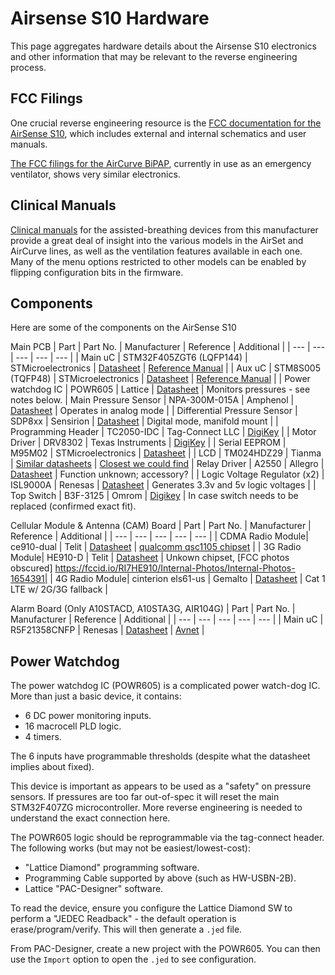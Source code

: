 # Airsense S10 Hardware

This page aggregates hardware details about the Airsense S10 electronics
and other information that may be relevant to the reverse engineering process.

## FCC Filings

One crucial reverse engineering resource is the
[FCC documentation for the AirSense S10](https://fccid.io/2ACHL-AIR104G), which
includes external and internal schematics and user manuals.

[The FCC filings for the AirCurve BiPAP](https://fccid.io/2ACHL-A10STA3G),
currently in use as an emergency ventilator, shows very similar electronics.

## Clinical Manuals

[Clinical manuals](https://www.manualslib.com/brand/resmed/medical-equipment.html)
for the assisted-breathing devices from this manufacturer provide a great deal
of insight into the various models in the AirSet and AirCurve lines, as well as
the ventilation features available in each one.
Many of the menu options restricted to other models can be enabled by flipping
configuration bits in the firmware.

## Components 

Here are some of the components on the AirSense S10 

Main PCB
| Part  		| Part No. | Manufacturer | Reference | Additional |
| ---			| --- | --- | --- | --- |
| Main uC		| STM32F405ZGT6 (LQFP144) | STMicroelectronics | [Datasheet](https://www.st.com/resource/en/datasheet/stm32f405zg.pdf) | [Reference Manual](https://www.st.com/resource/en/reference_manual/cd00190271-stm8s-series-and-stm8af-series-8bit-microcontrollers-stmicroelectronics.pdf) | 
| Aux uC		| STM8S005 (TQFP48) |  STMicroelectronics | [Datasheet](https://www.st.com/content/ccc/resource/technical/document/datasheet/21/5a/57/8b/f4/49/4a/12/DM00037613.pdf/files/DM00037613.pdf/jcr:content/translations/en.DM00037613.pdf)  | [Reference Manual](https://www.st.com/resource/en/reference_manual/cd00190271-stm8s-series-and-stm8af-series-8bit-microcontrollers-stmicroelectronics.pdf)   | 
| Power watchdog IC	| POWR605  | Lattice | [Datasheet](http://www.latticesemi.com/~/media/LatticeSemi/Documents/DataSheets/ProcessorPM-POWR605DataSheet.pdf) | Monitors pressures - see notes below.
| Main Pressure Sensor  | NPA-300M-015A | Amphenol | [Datasheet](https://amphenol-sensors.com/en/component/edocman/212-novasensor-npa-surface-mount-pressure-sensors-datasheet/download?Itemid=8429) | Operates in analog mode |
| Differential Pressure Sensor | SDP8xx | Sensirion | [Datasheet](https://www.sensirion.com/en/about-us/company/technology/cmosens-technology-for-gas-flow/) | Digital mode, manifold mount |
| Programming Header	| TC2050-IDC | Tag-Connect LLC | [DigiKey](https://www.digikey.com/product-detail/en/tag-connect-llc/TC2050-IDC/TC2050-IDC-ND/2605366) | 
| Motor Driver | DRV8302 | Texas Instruments | [DigiKey](https://www.digikey.com/product-detail/en/tag-connect-llc/TC2050-IDC/TC2050-IDC-ND/2605366) | 
| Serial EEPROM | M95M02 | STMicroelectronics | [Datasheet](https://www.st.com/resource/en/datasheet/m95m02-dr.pdf) | 
| LCD | TM024HDZ29 | Tianma | [Similar datasheets](https://www.beyondinfinite.com/product/lcd/tianma_lcd_display.html) | [Closest we could find](https://www.beyondinfinite.com/lcd/Library/Tianma/TM024HDZ73.pdf)
| Relay Driver | A2550 | Allegro | [Datasheet](https://www.allegromicro.com/~/media/Files/Datasheets/A2550-Datasheet.ashx) | Function unknown; accessory? | 
| Logic Voltage Regulator (x2) | ISL9000A | Renesas | [Datasheet](https://www.mouser.ca/datasheet/2/698/isl9000a-1529533.pdf) | Generates 3.3v and 5v logic voltages | 
| Top Switch | B3F-3125 | Omrom | [Digikey](https://www.digikey.com/product-detail/en/omron-electronics-inc-emc-div/B3F-3125/SW851-ND/368368) | In case switch needs to be replaced (confirmed exact fit).

Cellular Module & Antenna (CAM) Board
| Part  		| Part No. | Manufacturer | Reference | Additional |
| ---			| --- | --- | --- | --- |
| CDMA Radio Module| ce910-dual | Telit | [Datasheet](https://static6.arrow.com/aropdfconversion/1e95506f859937cecfcd3d7fd07cc25d6eab906d/telit_ce910-dual_datasheet.pdf) | [qualcomm qsc1105 chipset](https://fccid.io/RI7CE910-DUAL/Internal-Photos/Internal-Photos-1760716) |
| 3G Radio Module| HE910-D | Telit | [Datasheet](hhttps://www.telit.com/wp-content/uploads/2017/09/160229_DS_HE910.pdf) | Unkown chipset, [FCC photos obscured] https://fccid.io/RI7HE910/Internal-Photos/Internal-Photos-1654391|
| 4G Radio Module| cinterion els61-us | Gemalto | [Datasheet](https://www.gemalto.com/brochures-site/download-site/Documents/M2M_ELS61_datasheet.pdf) | Cat 1 LTE w/ 2G/3G fallback | 

Alarm Board (Only A10STACD, A10STA3G, AIR104G)
| Part  		| Part No. | Manufacturer | Reference | Additional |
| ---			| --- | --- | --- | --- |
| Main uC		| R5F21358CNFP | Renesas | [Datasheet](https://4donline.ihs.com/images/VipMasterIC/IC/RNCC/RNCCS11762/RNCCS11762-1.pdf) | [Avnet](https://www.avnet.com/shop/emea/products/renesas-electronics/r5f21358cnfp-30-3074457345629542777/) |

## Power Watchdog

The power watchdog IC (POWR605) is a complicated power watch-dog IC. More than just a basic device, it contains:

* 6 DC power monitoring inputs.
* 16 macrocell PLD logic.
* 4 timers.

The 6 inputs have programmable thresholds (despite what the datasheet implies about fixed).

This device is important as appears to be used as a "safety" on pressure sensors. If pressures are too far out-of-spec it will reset the main STM32F407ZG microcontroller. More reverse engineering is needed to understand the exact connection here.

The POWR605 logic should be reprogrammable via the tag-connect header. The following works (but may not be easiest/lowest-cost):

* "Lattice Diamond" programming software.
* Programming Cable supported by above (such as HW-USBN-2B).
* Lattice "PAC-Designer" software.

To read the device, ensure you configure the Lattice Diamond SW to perform a "JEDEC Readback" - the default operation is erase/program/verify. This will then generate a `.jed` file.

From PAC-Designer, create a new project with the POWR605. You can then use the `Import` option to open the `.jed` to see configuration.
